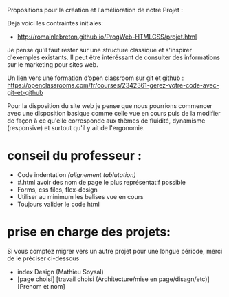 Propositions pour la création et l'amélioration de notre Projet :

Deja voici les contraintes initiales:
- http://romainlebreton.github.io/ProgWeb-HTMLCSS/projet.html

Je pense qu'il faut rester sur une structure classique et s'inspirer d'exemples existants. Il peut être intéréssant de consulter des informations sur le marketing pour sites web.

Un lien vers une formation d’open classroom sur git et github : https://openclassrooms.com/fr/courses/2342361-gerez-votre-code-avec-git-et-github

Pour la disposition du site web je pense que nous pourrions commencer avec une disposition basique comme celle vue en cours puis de la modifier de façon à ce qu'elle corresponde aux thèmes de fluidité, dynamisme (responsive) et surtout qu'il y ait de l'ergonomie.

 # conseil du professeur :
 - Code indentation *(alignement tablutation)*
 - #.html avoir des nom de page le plus représentatif possible
 - Forms, css files, flex-design
 - Utiliser au minimum les balises vue en cours
 - Toujours valider le code html

 # prise en charge des projets:
 Si vous comptez migrer vers un autre projet pour une longue période, merci de le préciser ci-dessous
  - index Design (Mathieu Soysal)
  - [page choisi] [travail choisi (Architecture/mise en page/disagn/etc)] [Prenom et nom]
